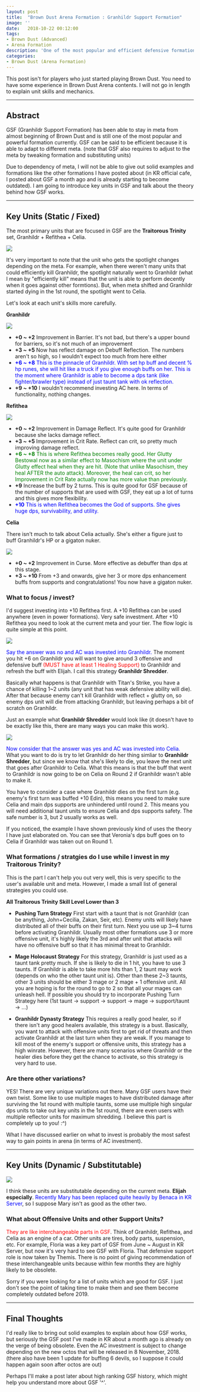 ```yaml
---
layout: post
title:  "Brown Dust Arena Formation : Granhildr Support Formation"
image: ''
date:   2018-10-22 00:12:00
tags:
- Brown Dust (Advanced)
- Arena Formation
description: 'One of the most popular and efficient defensive formation in Brown Dust'
categories:
- Brown Dust (Arena Formation)
---
```


This post isn't for players who just started playing Brown Dust. You need to have some experience in Brown Dust Arena contents. I will not go in length to explain unit skills and mechanics.

---

## Abstract

GSF (Granhildr Support Formation) has been able to stay in meta from almost beginning of Brown Dust and is still one of the most popular and powerful formation currently. GSF can be said to be efficient because it is able to adapt to different meta. (note that GSF also requires to adjust to the meta by tweaking formation and substituting units)

Due to dependency of meta, I will not be able to give out solid examples and formations like the other formations I have posted about (in KR official cafe, I posted about GSF a month ago and is already starting to become outdated). I am going to introduce key units in GSF and talk about the theory behind how GSF works.

---

## Key Units (Static / Fixed)

The most primary units that are focused in GSF are the **Traitorous Trinity** set, Granhildr + Refithea + Celia.

<img src="../uploads/browndust-granhildr-support-formation-traitorous-trinity.jpg">

It's very important to note that the unit who gets the spotlight changes depending on the meta. For example, when there weren't many units that could efficiently kill Granhildr, the spotlight naturally went to Granhildr (what I mean by "efficiently kill" means that the unit is able to perform decently when it goes against other formtions). But, when meta shifted and Granhildr started dying in the 1st round, the spotlight went to Celia.

Let's look at each unit's skills more carefully.

**Granhildr**

<img src="../uploads/browndust-granhildr-support-formation-granhildr-skill.jpg">

* **+0 ~ +2** Improvement in Barrier. It's not bad, but there's a upper bound for barriers, so it's not much of an improvement
* **+3 ~ +5** Now has reflect damage on Debuff Reflection. The numbers aren't so high, so I wouldn't expect too much from here either
* <span style="color:blue">**+6 ~ +8** This is the pinnacle of Granhildr. With set hp buff and decent % hp runes, she will hit like a truck if you give enough buffs on her. This is the moment where Granhildr is able to become a dps tank (like fighter/brawler type) instead of just taunt tank with ok reflection.</span>
* **+9 ~ +10** I wouldn't recommend investing AC here. In terms of functionality, nothing changes.

**Refithea**

<img src="../uploads/browndust-granhildr-support-formation-refithea-skill.jpg">

* **+0 ~ +2** Improvement in Damage Reflect. It's quite good for Granhildr because she lacks damage reflect.
* **+3 ~ +5** Improvement in Crit Rate. Reflect can crit, so pretty much improving damage reflect.
* <span style="color:green">**+6 ~ +8** This is where Refithea becomes really good. Her Glutty Bestowal now as a similar effect to Masochism where the unit under Glutty effect heal when they are hit. (Note that unlike Masochism, they heal AFTER the auto attack). Moreover, the heal can crit, so her Improvement in Crit Rate actually now has more value than previously.</span>
* **+9** Increase the buff by 2 turns. This is quite good for GSF because of the number of supports that are used with GSF, they eat up a lot of turns and this gives more flexibility.
* <span style="color:blue">**+10** This is when Refithea becomes the God of supports. She gives huge dps, survivability, and utility.</span>

**Celia**

There isn't much to talk about Celia actually. She's either a figure just to buff Granhildr's HP or a gigaton nuker.

<img src="../uploads/browndust-granhildr-support-formation-celia-skill.jpg">

* **+0 ~ +2** Improvement in Curse. More effective as debuffer than dps at this stage.
* **+3 ~ +10** From +3 and onwards, give her 3 or more dps enhancement buffs from supports and congratulations! You now have a gigaton nuker.

### What to focus / invest?

I'd suggest investing into +10 Refithea first. A +10 Refithea can be used anywhere (even in power formations). Very safe investment. After +10 Refithea you need to look at the current meta and your tier. The flow logic is quite simple at this point.

<img src="../uploads/browndust-granhildr-support-formation-flowchart-investment.jpg">

<span style="color:blue">Say the answer was no and AC was invested into Granhildr.</span> The moment you hit +6 on Granhildr you will want to give around 3 offensive and defensive buff <span style="color:red">(MUST have at least 1 Healing Support)</span> to Granhildr and refresh the buff with Elijah. I call this strategy **Granhildr Shredder**.

Basically what happens is that Granhildr with Titan's Strike, you have a chance of killing 1~2 units (any unit that has weak defensive ability will die). After that because enemy can't kill Granhildr with reflect + glutty on, so enemy dps unit will die from attacking Granhildr, but leaving perhaps a bit of scratch on Granhildr.

Just an example what **Granhildr Shredder** would look like (it doesn't have to be exactly like this, there are many ways you can make this work).

<img src="../uploads/browndust-granhildr-support-formation-granhildr-shredder-example.jpg">

<span style="color:blue">Now consider that the answer was yes and AC was invested into Celia.</span> What you want to do is try to let Granhildr do her thing simliar to **Granhildr Shredder**, but since we know that she's likely to die, you leave the next unit that goes after Granhildr to Celia. What this means is that the buff that went to Granhildr is now going to be on Celia on Round 2 if Granhildr wasn't able to make it.

You have to consider a case where Granhildr dies on the first turn (e.g. enemy's first turn was buffed +10 Edin), this means you need to make sure Celia and main dps supports are unhindered until round 2. This means you will need additional taunt units to ensure Celia and dps supports safety. The safe number is 3, but 2 usually works as well.

If you noticed, the example I have shown previously kind of uses the theory I have just elaborated on. You can see that Veronia's dps buff goes on to Celia if Granhildr was taken out on Round 1.

### What formations / stratgies do I use while I invest in my Traitorous Trinity?

This is the part I can't help you out very well, this is very specific to the user's available unit and meta. However, I made a small list of general strategies you could use.

**All Traitorous Trinity Skill Level Lower than 3**

* **Pushing Turn Strategy** First start with a taunt that is not Granhildr (can be anything, John+Cecilia, Zakan, Seir, etc). Enemy units will likely have distributed all of their buffs on their first turn. Next you use up 3~4 turns before activating Granhildr. Usually most other formations use 3 or more offensive unit, it's highly likely the 3rd and after unit that attacks will have no offensive buff so that it has minimal threat to Granhildr.

* **Mage Holocaust Strategy** For this strategy, Granhildr is just used as a taunt tank pretty much. If she is likely to die in 1 hit, you have to use 3 taunts. If Granhildr is able to take more hits than 1, 2 taunt may work (depends on who the other taunt unit is). Other than these 2~3 taunts, other 3 units should be either 3 mage or 2 mage + 1 offensive unit. All you are hoping is for the round to go to 2 so that all your mages can unleash hell. If possible you should try to incorporate Pushing Turn Strategy here (1st taunt → support → support → mage → support/taunt → ...)

* **Granhildr Dynasty Strategy** This requires a really good healer, so if there isn't any good healers available, this strategy is a bust. Basically, you want to attack with offensive units first to get rid of threats and then activate Granhildr at the last turn when they are weak. If you manage to kill most of the enemy's support or offensive units, this strategy has a high winrate. However, there are many scenarios where Granhildr or the healer dies before they get the chance to activate, so this strategy is very hard to use.

### Are there other variations?

YES! There are very unique variations out there. Many GSF users have their own twist. Some like to use multiple mages to have distributed damage after surviving the 1st round with multiple taunts, some use multiple high singular dps units to take out key units in the 1st round, there are even users with multiple reflector units for maximum shredding. I believe this part is completely up to you! :^)

What I have discussed earlier on what to invest is probably the most safest way to gain points in arena (in terms of AC investment).

---

## Key Units (Dynamic / Substitutable)

<img src="../uploads/browndust-granhildr-support-formation-dynamic-support.jpg">

I think these units are substitutable depending on the current meta. **Elijah especially**. <span style="color:blue">Recently Mary has been replaced quite heavily by Benaca in KR Server</span>, so I suppose Mary isn't as good as the other two.

### What about Offensive Units and other Support Units?

<span style="color:red">They are like interchangeable parts in GSF</span>. Think of Granhildr, Refithea, and Celia as an engine of a car. Other units are tires, body parts, suspension, etc. For example, Floria was a key part of GSF from June ~ August in KR Server, but now it's very hard to see GSF with Floria. That defensive support role is now taken by Themis. There is no point of giving recommendation of these interchangeable units because within few months they are highly likely to be obsolete.

Sorry if you were looking for a list of units which are good for GSF. I just don't see the point of taking time to make them and see them become completely outdated before 2019.

---

## Final Thoughts

I'd really like to bring out solid examples to explain about how GSF works, but seriously the GSF post I've made in KR about a month ago is already on the verge of being obsolete. Even the AC investment is subject to change depending on the new octos that will be released in 8 November, 2018. (there also have been 1 update for buffing 6 devils, so I suppose it could happen again soon after octos are out)

Perhaps I'll make a post later about high ranking GSF history, which might help you understand more about GSF '^'.
